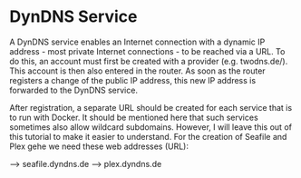 # DynDNS Service
A DynDNS service enables an Internet connection with a dynamic IP address - most private Internet connections - to be reached via a URL. To do this, an account must first be created with a provider (e.g. twodns.de/). This account is then also entered in the router. As soon as the router registers a change of the public IP address, this new IP address is forwarded to the DynDNS service.

After registration, a separate URL should be created for each service that is to run with Docker. It should be mentioned here that such services sometimes also allow wildcard subdomains. However, I will leave this out of this tutorial to make it easier to understand. For the creation of Seafile and Plex gehe we need these web addresses (URL):

--> seafile.dyndns.de
--> plex.dyndns.de
